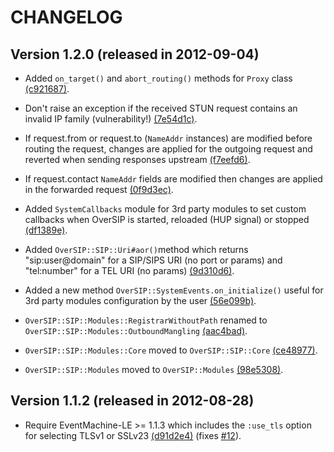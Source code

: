 CHANGELOG
=========


Version 1.2.0 (released in 2012-09-04)
--------------------------------------

- Added `on_target()` and `abort_routing()` methods for `Proxy` class [(c921687)](https://github.com/versatica/OverSIP/commit/c9216872ccd43c3977b8816551f33d9d0c178899).

- Don't raise an exception if the received STUN request contains an invalid IP family (vulnerability!) [(7e54d1c)](https://github.com/versatica/OverSIP/commit/7e54d1c89351e0517bc12d543e577dff46f251a4).

- If request.from or request.to (`NameAddr` instances) are modified before routing the request, changes are applied for the outgoing request and reverted when sending responses upstream [(f7eefd6)](https://github.com/versatica/OverSIP/commit/f7eefd6d8e02d30e61fd219f4426e6e63ea7f2a8).

- If request.contact `NameAddr` fields are modified then changes are applied in the forwarded request [(0f9d3ec)](https://github.com/versatica/OverSIP/commit/0f9d3ec9da96c51197535bcd5f0c65e5749ec855).

- Added `SystemCallbacks` module for 3rd party modules to set custom callbacks when OverSIP is started, reloaded (HUP signal) or stopped [(df1389e)](https://github.com/versatica/OverSIP/commit/df1389eda22806dc48f6595cc3e6460c58391411).

- Added `OverSIP::SIP::Uri#aor()`method which returns "sip:user@domain" for a SIP/SIPS URI (no port or params) and "tel:number" for a TEL URI (no params) [(9d310d6)](https://github.com/versatica/OverSIP/commit/9d310d6678ee79c47d17b5aab010a49b8683c3da).

- Added a new method `OverSIP::SystemEvents.on_initialize()` useful for 3rd party modules configuration by the user [(56e099b)](https://github.com/versatica/OverSIP/commit/56e099bb0500e6cda221750ade7848fda614b522).

- `OverSIP::SIP::Modules::RegistrarWithoutPath` renamed to `OverSIP::SIP::Modules::OutboundMangling` [(aac4bad)](https://github.com/versatica/OverSIP/commit/aac4badafd924cdbd3344a6636fa9588d0b84c79).

- `OverSIP::SIP::Modules::Core` moved to `OverSIP::SIP::Core` [(ce48977)](https://github.com/versatica/OverSIP/commit/ce48977ca786def6d9c9f8af8d743da7c105dcf6).

- `OverSIP::SIP::Modules` moved to `OverSIP::Modules` [(98e5308)](https://github.com/versatica/OverSIP/commit/98e530869e57150778327b29e5a977b2f6985f8d).


Version 1.1.2 (released in 2012-08-28)
--------------------------------------

- Require EventMachine-LE >= 1.1.3 which includes the `:use_tls` option for selecting TLSv1 or SSLv23 [(d91d2e4)](https://github.com/versatica/OverSIP/commit/d91d2e4899a777dd7dd101e83fe36a1bca744398) (fixes [#12](https://github.com/versatica/OverSIP/issues/12)).
